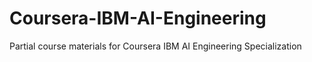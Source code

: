 # Coursera-IBM-AI-Engineering
Partial course materials for Coursera IBM AI Engineering Specialization 
